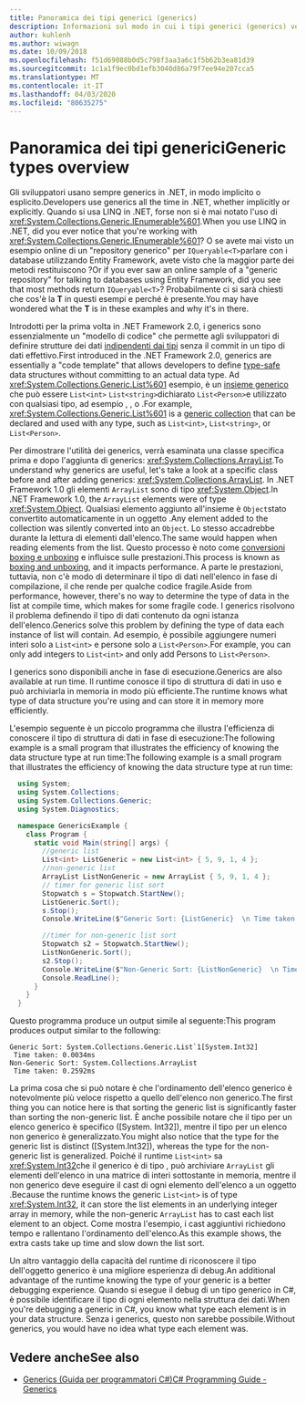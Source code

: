 ```yaml
---
title: Panoramica dei tipi generici (generics)
description: Informazioni sul modo in cui i tipi generici (generics) vengono usati come modelli di codice che consentono di definire strutture di dati indipendenti dai tipi senza il commit di un tipo di dati effettivo.
author: kuhlenh
ms.author: wiwagn
ms.date: 10/09/2018
ms.openlocfilehash: f51d69088b0d5c798f3aa3a6c1f5b62b3ea81d39
ms.sourcegitcommit: 1c1a1f9ec0bd1efb3040d86a79f7ee94e207cca5
ms.translationtype: MT
ms.contentlocale: it-IT
ms.lasthandoff: 04/03/2020
ms.locfileid: "80635275"
---
```

# <a name="generic-types-overview"></a><span data-ttu-id="4047f-103">Panoramica dei tipi generici</span><span class="sxs-lookup"><span data-stu-id="4047f-103">Generic types overview</span></span>

<span data-ttu-id="4047f-104">Gli sviluppatori usano sempre generics in .NET, in modo implicito o esplicito.</span><span class="sxs-lookup"><span data-stu-id="4047f-104">Developers use generics all the time in .NET, whether implicitly or explicitly.</span></span> <span data-ttu-id="4047f-105">Quando si usa LINQ in .NET, forse non si è mai notato l'uso di <xref:System.Collections.Generic.IEnumerable%601>.</span><span class="sxs-lookup"><span data-stu-id="4047f-105">When you use LINQ in .NET, did you ever notice that you're working with <xref:System.Collections.Generic.IEnumerable%601>?</span></span> <span data-ttu-id="4047f-106">O se avete mai visto un esempio online di un "repository generico" per `IQueryable<T>`parlare con i database utilizzando Entity Framework, avete visto che la maggior parte dei metodi restituiscono ?</span><span class="sxs-lookup"><span data-stu-id="4047f-106">Or if you ever saw an online sample of a "generic repository" for talking to databases using Entity Framework, did you see that most methods return `IQueryable<T>`?</span></span> <span data-ttu-id="4047f-107">Probabilmente ci si sarà chiesti che cos'è la **T** in questi esempi e perché è presente.</span><span class="sxs-lookup"><span data-stu-id="4047f-107">You may have wondered what the **T** is in these examples and why it's in there.</span></span>

<span data-ttu-id="4047f-108">Introdotti per la prima volta in .NET Framework 2.0, i generics sono essenzialmente un "modello di codice" che permette agli sviluppatori di definire strutture dei dati [indipendenti dai tipi](https://docs.microsoft.com/previous-versions/dotnet/netframework-4.0/hbzz1a9a(v=vs.100)) senza il commit in un tipo di dati effettivo.</span><span class="sxs-lookup"><span data-stu-id="4047f-108">First introduced in the .NET Framework 2.0, generics are essentially a "code template" that allows developers to define [type-safe](https://docs.microsoft.com/previous-versions/dotnet/netframework-4.0/hbzz1a9a(v=vs.100)) data structures without committing to an actual data type.</span></span> <span data-ttu-id="4047f-109">Ad <xref:System.Collections.Generic.List%601> esempio, è un [insieme generico](xref:System.Collections.Generic) che può essere `List<int>` `List<string>`dichiarato `List<Person>`e utilizzato con qualsiasi tipo, ad esempio , , o .</span><span class="sxs-lookup"><span data-stu-id="4047f-109">For example, <xref:System.Collections.Generic.List%601> is a [generic collection](xref:System.Collections.Generic) that can be declared and used with any type, such as `List<int>`, `List<string>`, or `List<Person>`.</span></span>

<span data-ttu-id="4047f-110">Per dimostrare l'utilità dei generics, verrà esaminata una classe specifica prima e dopo l'aggiunta di generics: <xref:System.Collections.ArrayList>.</span><span class="sxs-lookup"><span data-stu-id="4047f-110">To understand why generics are useful, let's take a look at a specific class before and after adding generics: <xref:System.Collections.ArrayList>.</span></span> <span data-ttu-id="4047f-111">In .NET Framework 1.0 gli elementi `ArrayList` sono di tipo <xref:System.Object>.</span><span class="sxs-lookup"><span data-stu-id="4047f-111">In .NET Framework 1.0, the `ArrayList` elements were of type <xref:System.Object>.</span></span> <span data-ttu-id="4047f-112">Qualsiasi elemento aggiunto all'insieme è `Object`stato convertito automaticamente in un oggetto .</span><span class="sxs-lookup"><span data-stu-id="4047f-112">Any element added to the collection was silently converted into an `Object`.</span></span> <span data-ttu-id="4047f-113">Lo stesso accadrebbe durante la lettura di elementi dall'elenco.</span><span class="sxs-lookup"><span data-stu-id="4047f-113">The same would happen when reading elements from the list.</span></span> <span data-ttu-id="4047f-114">Questo processo è noto come [conversioni boxing e unboxing](../csharp/programming-guide/types/boxing-and-unboxing.md) e influisce sulle prestazioni.</span><span class="sxs-lookup"><span data-stu-id="4047f-114">This process is known as [boxing and unboxing](../csharp/programming-guide/types/boxing-and-unboxing.md), and it impacts performance.</span></span> <span data-ttu-id="4047f-115">A parte le prestazioni, tuttavia, non c'è modo di determinare il tipo di dati nell'elenco in fase di compilazione, il che rende per qualche codice fragile.</span><span class="sxs-lookup"><span data-stu-id="4047f-115">Aside from performance, however, there's no way to determine the type of data in the list at compile time, which makes for some fragile code.</span></span> <span data-ttu-id="4047f-116">I generics risolvono il problema definendo il tipo di dati contenuto da ogni istanza dell'elenco.</span><span class="sxs-lookup"><span data-stu-id="4047f-116">Generics solve this problem by defining the type of data each instance of list will contain.</span></span> <span data-ttu-id="4047f-117">Ad esempio, è possibile aggiungere numeri interi solo a `List<int>` e persone solo a `List<Person>`.</span><span class="sxs-lookup"><span data-stu-id="4047f-117">For example, you can only add integers to `List<int>` and only add Persons to `List<Person>`.</span></span>

<span data-ttu-id="4047f-118">I generics sono disponibili anche in fase di esecuzione.</span><span class="sxs-lookup"><span data-stu-id="4047f-118">Generics are also available at run time.</span></span> <span data-ttu-id="4047f-119">Il runtime conosce il tipo di struttura di dati in uso e può archiviarla in memoria in modo più efficiente.</span><span class="sxs-lookup"><span data-stu-id="4047f-119">The runtime knows what type of data structure you're using and can store it in memory more efficiently.</span></span>

<span data-ttu-id="4047f-120">L'esempio seguente è un piccolo programma che illustra l'efficienza di conoscere il tipo di struttura di dati in fase di esecuzione:The following example is a small program that illustrates the efficiency of knowing the data structure type at run time:</span><span class="sxs-lookup"><span data-stu-id="4047f-120">The following example is a small program that illustrates the efficiency of knowing the data structure type at run time:</span></span>

```csharp
  using System;
  using System.Collections;
  using System.Collections.Generic;
  using System.Diagnostics;

  namespace GenericsExample {
    class Program {
      static void Main(string[] args) {
        //generic list
        List<int> ListGeneric = new List<int> { 5, 9, 1, 4 };
        //non-generic list
        ArrayList ListNonGeneric = new ArrayList { 5, 9, 1, 4 };
        // timer for generic list sort
        Stopwatch s = Stopwatch.StartNew();
        ListGeneric.Sort();
        s.Stop();
        Console.WriteLine($"Generic Sort: {ListGeneric}  \n Time taken: {s.Elapsed.TotalMilliseconds}ms");

        //timer for non-generic list sort
        Stopwatch s2 = Stopwatch.StartNew();
        ListNonGeneric.Sort();
        s2.Stop();
        Console.WriteLine($"Non-Generic Sort: {ListNonGeneric}  \n Time taken: {s2.Elapsed.TotalMilliseconds}ms");
        Console.ReadLine();
      }
    }
  }
```

<span data-ttu-id="4047f-121">Questo programma produce un output simile al seguente:</span><span class="sxs-lookup"><span data-stu-id="4047f-121">This program produces output similar to the following:</span></span>

```console
Generic Sort: System.Collections.Generic.List`1[System.Int32]
 Time taken: 0.0034ms
Non-Generic Sort: System.Collections.ArrayList
 Time taken: 0.2592ms
```

<span data-ttu-id="4047f-122">La prima cosa che si può notare è che l'ordinamento dell'elenco generico è notevolmente più veloce rispetto a quello dell'elenco non generico.</span><span class="sxs-lookup"><span data-stu-id="4047f-122">The first thing you can notice here is that sorting the generic list is significantly faster than sorting the non-generic list.</span></span> <span data-ttu-id="4047f-123">È anche possibile notare che il tipo per un elenco generico è specifico ([System. Int32]), mentre il tipo per un elenco non generico è generalizzato.</span><span class="sxs-lookup"><span data-stu-id="4047f-123">You might also notice that the type for the generic list is distinct ([System.Int32]), whereas the type for the non-generic list is generalized.</span></span> <span data-ttu-id="4047f-124">Poiché il runtime `List<int>` sa <xref:System.Int32>che il generico è di tipo , può archiviare `ArrayList` gli elementi dell'elenco in una matrice di interi sottostante in memoria, mentre il non generico deve eseguire il cast di ogni elemento dell'elenco a un oggetto .</span><span class="sxs-lookup"><span data-stu-id="4047f-124">Because the runtime knows the generic `List<int>` is of type <xref:System.Int32>, it can store the list elements in an underlying integer array in memory, while the non-generic `ArrayList` has to cast each list element to an object.</span></span> <span data-ttu-id="4047f-125">Come mostra l'esempio, i cast aggiuntivi richiedono tempo e rallentano l'ordinamento dell'elenco.</span><span class="sxs-lookup"><span data-stu-id="4047f-125">As this example shows, the extra casts take up time and slow down the list sort.</span></span>

<span data-ttu-id="4047f-126">Un altro vantaggio della capacità del runtime di riconoscere il tipo dell'oggetto generico è una migliore esperienza di debug.</span><span class="sxs-lookup"><span data-stu-id="4047f-126">An additional advantage of the runtime knowing the type of your generic is a better debugging experience.</span></span> <span data-ttu-id="4047f-127">Quando si esegue il debug di un tipo generico in C#, è possibile identificare il tipo di ogni elemento nella struttura dei dati.</span><span class="sxs-lookup"><span data-stu-id="4047f-127">When you're debugging a generic in C#, you know what type each element is in your data structure.</span></span> <span data-ttu-id="4047f-128">Senza i generics, questo non sarebbe possibile.</span><span class="sxs-lookup"><span data-stu-id="4047f-128">Without generics, you would have no idea what type each element was.</span></span>

## <a name="see-also"></a><span data-ttu-id="4047f-129">Vedere anche</span><span class="sxs-lookup"><span data-stu-id="4047f-129">See also</span></span>

- [<span data-ttu-id="4047f-130">Generics (Guida per programmatori C#)</span><span class="sxs-lookup"><span data-stu-id="4047f-130">C# Programming Guide - Generics</span></span>](../../docs/csharp/programming-guide/generics/index.md)
